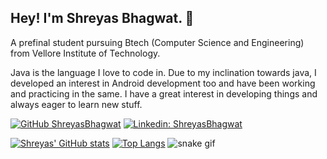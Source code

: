 

## Hey! I'm Shreyas Bhagwat. 👋
A prefinal student pursuing Btech (Computer Science and Engineering) from Vellore Institute of Technology.

Java is the language I love to code in. Due to my inclination towards java, I developed an interest in Android development too and have been working and practicing in the same.
I have a great interest in developing things and always eager to learn new stuff.

[![GitHub ShreyasBhagwat](https://img.shields.io/github/followers/ShreyasBhagwat?label=follow&style=social)](https://github.com/ShreyasBhagwat)
[![Linkedin: ShreyasBhagwat](https://img.shields.io/badge/-shreyas%20bhagwat%2001-blue?style=flat-square&logo=Linkedin&logoColor=white&link=https://www.linkedin.com/in/shreyas-bhagwat-01/)](https://www.linkedin.com/in/shreyas-bhagwat-01/)


[![Shreyas' GitHub stats](https://github-readme-stats.vercel.app/api?username=shreyasbhagwat&hide=issues&count_private=true&show_icons=true&theme=calm)](https://github.com/shreyasbhagwat/github-readme-stats)
[![Top Langs](https://github-readme-stats.vercel.app/api/top-langs/?username=shreyasbhagwat&layout=compact&theme=calm)](https://github.com/shreyasbhagwat/github-readme-stats)
![snake gif](https://github.com/ShreyasBhagwat/ShreyasBhagwat/blob/output/github-contribution-grid-snake.gif)
